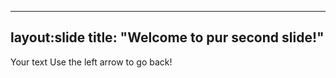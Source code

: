 ------
layout:slide
title: "Welcome to pur second slide!"
------

Your text
Use the left arrow to go back!
